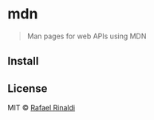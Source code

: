 [author]: http://rinaldi.io
[mdn]: https://developer.mozilla.org

# mdn

> Man pages for web APIs using MDN

## Install

## License

MIT © [Rafael Rinaldi][author]
